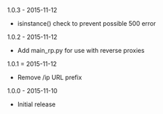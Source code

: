 1.0.3 - 2015-11-12

* isinstance() check to prevent possible 500 error

1.0.2 - 2015-11-12

* Add main_rp.py for use with reverse proxies


1.0.1 = 2015-11-12

* Remove /ip URL prefix

1.0.0 - 2015-11-10

* Initial release
